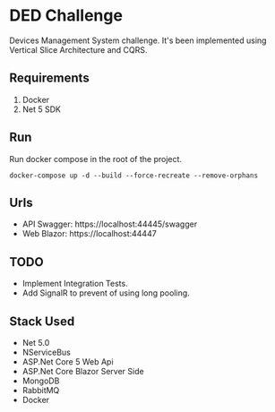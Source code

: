 # DED Challenge
Devices Management System challenge. It's been implemented using Vertical Slice Architecture and CQRS. 

## Requirements
1. Docker
2. Net 5 SDK

## Run
Run docker compose in the root of the project. 
 
```
docker-compose up -d --build --force-recreate --remove-orphans
```
## Urls
* API Swagger: https://localhost:44445/swagger
* Web Blazor: https://localhost:44447

## TODO
* Implement Integration Tests.
* Add SignalR to prevent of using long pooling.

## Stack Used 
* Net 5.0
* NServiceBus
* ASP.Net Core 5 Web Api
* ASP.Net Core Blazor Server Side
* MongoDB
* RabbitMQ
* Docker 